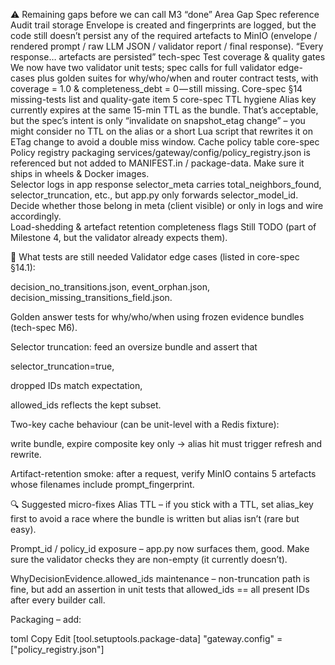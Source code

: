 ⚠️ Remaining gaps before we can call M3 “done”
Area	Gap	Spec reference
Audit trail storage	Envelope is created and fingerprints are logged, but the code still doesn’t persist any of the required artefacts to MinIO (envelope / rendered prompt / raw LLM JSON / validator report / final response).	“Every response… artefacts are persisted” tech-spec
Test coverage & quality gates	We now have two validator unit tests; spec calls for full validator edge-cases plus golden suites for why/who/when and router contract tests, with coverage = 1.0 & completeness_debt = 0 — still missing.	Core-spec §14 missing-tests list and quality-gate item 5 core-spec
TTL hygiene	Alias key currently expires at the same 15-min TTL as the bundle. That’s acceptable, but the spec’s intent is only “invalidate on snapshot_etag change” – you might consider no TTL on the alias or a short Lua script that rewrites it on ETag change to avoid a double miss window.	Cache policy table core-spec
Policy registry packaging	services/gateway/config/policy_registry.json is referenced but not added to MANIFEST.in / package-data. Make sure it ships in wheels & Docker images.	
Selector logs in app response	selector_meta carries total_neighbors_found, selector_truncation, etc., but app.py only forwards selector_model_id. Decide whether those belong in meta (client visible) or only in logs and wire accordingly.	
Load-shedding & artefact retention completeness flags	Still TODO (part of Milestone 4, but the validator already expects them).	

🧪 What tests are still needed
Validator edge cases (listed in core-spec §14.1):

decision_no_transitions.json, event_orphan.json, decision_missing_transitions_field.json.

Golden answer tests for why/who/when using frozen evidence bundles (tech-spec M6).

Selector truncation: feed an oversize bundle and assert that

selector_truncation=true,

dropped IDs match expectation,

allowed_ids reflects the kept subset.

Two-key cache behaviour (can be unit-level with a Redis fixture):

write bundle, expire composite key only → alias hit must trigger refresh and rewrite.

Artifact-retention smoke: after a request, verify MinIO contains 5 artefacts whose filenames include prompt_fingerprint.

🔍 Suggested micro-fixes
Alias TTL – if you stick with a TTL, set alias_key first to avoid a race where the bundle is written but alias isn’t (rare but easy).

Prompt_id / policy_id exposure – app.py now surfaces them, good. Make sure the validator checks they are non-empty (it currently doesn’t).

WhyDecisionEvidence.allowed_ids maintenance – non-truncation path is fine, but add an assertion in unit tests that allowed_ids == all present IDs after every builder call.

Packaging – add:

toml
Copy
Edit
[tool.setuptools.package-data]
"gateway.config" = ["policy_registry.json"]